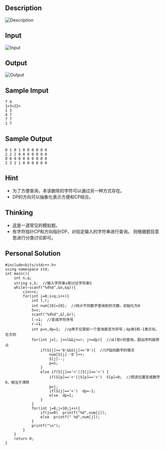## Description
![Description](https://github.com/user-attachments/assets/049a49c6-39af-4974-865e-83f971361034) 
## Input
![Input](https://github.com/user-attachments/assets/95753f69-fb1f-44fa-9f60-633cb33e0f2a)
## Output
![Output](https://github.com/user-attachments/assets/5156c5ad-ce31-490b-9554-c0316086a4a4)
## Sample Imput
```
7 4
1>3>22<
1 3
4 7
7 7
1 7
``` 
## Sample Output
```
0 1 0 1 0 0 0 0 0 0
2 2 2 0 0 0 0 0 0 0
0 0 0 0 0 0 0 0 0 0
2 3 2 1 0 0 0 0 0 0
``` 
## Hint
- 为了方便查询，本该删除的字符可以通过另一种方式存在。
- DP的方向可以抽象化表示方便和CP结合。
## Thinking
- 这是一道常见的模拟题。
- 有字符指针CP和方向指针DP，对给定输入的字符串进行查询。 则根据题目意思进行分类讨论即可。
## Personal Solution
```
#include<bits/stdc++.h>
using namespace std;
int main(){
    int n,q;
    string s,S;  //输入字符串s和讨论字符串S
    while(~scanf("%d%d",&n,&q)){
        cin>>s;
        for(int i=0;i<q;i++){
            int l,r;
            int num[10]={0};  //统计不同数字查询到的次数，初始化为0
            S=s;
            scanf("%d%d",&l,&r);
            l-=1;  //变成字符序号
            r-=1;
            int p=n,dp=1;  //p用于记录前一个查询是否为符号；dp用1和-1表示右、左方向
            for(int j=l; j>=l&&j<=r; j+=dp){  //从l到r的查询，超出序列就停止
                if(S[j]>='0'&&S[j]<='9'){  //CP指向数字的情况
                    num[S[j]-'0']++;
                    S[j]--;
                    p=n;
                }
                else if(S[j]=='<'||S[j]=='>') {
                    if(S[p]=='<'||S[p]=='>')  S[p]=0;  //把该位置变成数字0，相当于清除
                    p=j;    
                    if(S[j]=='<')  dp=-1;
                    else  dp=1;
                }
            }
            for(int j=0;j<10;j++){
                if(j==0)  printf("%d",num[j]);
                else  printf(" %d",num[j]);
            }
            printf("\n");
        }
    }
    return 0;
}
```
